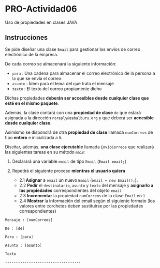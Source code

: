 # PRO-Actividad06
Uso de propiedades en clases JAVA

## Instrucciones
Se pide diseñar una clase `Email` para gestionar los envíos de correo electrónico de la empresa.


De cada correo se almacenará la siguiente información:

* `para` : Una cadena para almacenar el correo electrónico de la persona a la que se envía el correo
* `asunto` : Ídem para el tema del que trata el mensaje
* `texto` : El texto del correo propiamente dicho
 

Dichas propiedades **deberán ser accesibles desde cualquier clase que esté en el mismo paquete**.

Además, la clase contará con una **propiedad de clase** `de` que estará asignada a la dirección `noreply@zabalburu.org` y que deberá ser **accesible desde cualquier clase**. 

Asimismo se dispondrá de otra **propiedad de clase** llamada `numCorreos` de tipo **entero** e inicializada a `0`.
 

Diseñar, además, **una clase ejecutable** llamada `EnvioCorreos` que realizará las siguientes tareas en su método `main`:

1. Declarará una variable `email` de tipo `Email` (`Email email;`)
   
2. Repetirá el siguiente proceso **mientras el usuario quiera**
   
   - 2.1 **Asignar** a `email` un nuevo `Email` (`email = new Email();`). 
   - 2.2 **Pedir** el `destinatario`, `asunto` y `texto` del mensaje y **asignarlo a las propiedades** correspondientes del objeto `email`
   - 2.3 **Incrementar** la propiedad `numCorreos` de la clase `Email` en `1`
   - 2.4 **Mostrar** la información del email según el siguiente formato (los valores entre corchetes deben sustituirse por las propiedades correspondientes)

``` console
Mensaje : [numCorreos]

De : [de]

Para : [para]

Asunto : [asunto]

Texto

-----------------------------------
```
